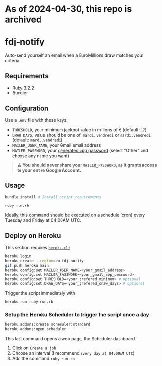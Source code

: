 # As of 2024-04-30, this repo is archived

# fdj-notify

Auto-send yourself an email when a EuroMillions draw matches your criteria.

## Requirements

- Ruby 3.2.2
- Bundler

## Configuration

Use a `.env` file with these keys:
- `THRESHOLD`, your minimum jackpot value in millions of € (default: `17`)
- `DRAW_DAYS`, value should be one of: `mardi`, `vendredi` or `mardi,vendredi` (default: `mardi,vendredi`)
- `MAILER_USER_NAME`, your Gmail email address
- `MAILER_PASSWORD`, your [generated app password](https://myaccount.google.com/apppasswords) (select "Other" and choose any name you want)

> **⚠️ You should never share your `MAILER_PASSWORD`, as it grants access to your entire Google Account.**

## Usage

``` sh
bundle install # Install script requirements
```

``` sh
ruby run.rb
```

Ideally, this command should be executed on a schedule (cron) every Tuesday and Friday at 04:00AM UTC.

## Deploy on Heroku

This section requires [`heroku-cli`](https://devcenter.heroku.com/articles/heroku-cli)

``` sh
heroku login
heroku create --region=eu fdj-notify
git push heroku main
heroku config:set MAILER_USER_NAME=<your_gmail_address>
heroku config:set MAILER_PASSWORD=<your_gmail_app_password>
heroku config:set THRESHOLD=<your_prefered_minimum> # optional
heroku config:set DRAW_DAYS=<your_prefered_draw_days> # optional
```

Trigger the script immediately with
``` sh
heroku run ruby run.rb
```

### Setup the Heroku Scheduler to trigger the script once a day

``` sh
heroku addons:create scheduler:standard
heroku addons:open scheduler
```

This last command opens a web page, the Scheduler dashboard.
1. Click on `Create a job`
2. Choose an interval (I recommend `Every day at 04:00AM UTC`)
3. Add the command `ruby run.rb`
